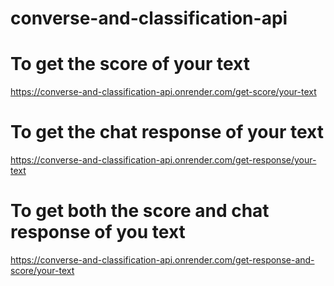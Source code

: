 # converse-and-classification-api

# To get the score of your text
https://converse-and-classification-api.onrender.com/get-score/your-text

# To get the chat response of your text
https://converse-and-classification-api.onrender.com/get-response/your-text

# To get both the score and chat response of you text
https://converse-and-classification-api.onrender.com/get-response-and-score/your-text
